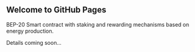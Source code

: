 ## Welcome to GitHub Pages

BEP-20 Smart contract with staking and rewarding mechanisms based on energy production.

Details coming soon...
